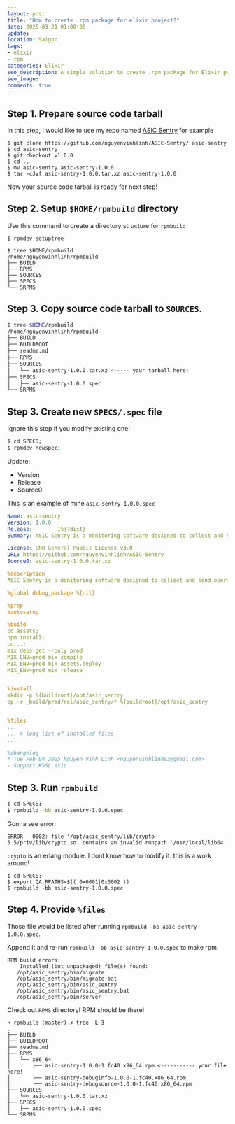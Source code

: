 ```yaml
---
layout: post
title: "How to create .rpm package for elixir project?"
date: 2025-03-21 01:00:00
update:
location: Saigon
tags:
- elixir
- rpm
categories: Elixir
seo_description: A simple solution to create .rpm package for Elixir project
seo_image:
comments: true
---
```


## Step 1. Prepare source code tarball
In this step, I would like to use my repo named [ASIC Sentry](https://github.com/nguyenvinhlinh/ASIC-Sentry/) for example

```shell
$ git clone https://github.com/nguyenvinhlinh/ASIC-Sentry/ asic-sentry
$ cd asic-sentry
$ git checkout v1.0.0
$ cd ..
$ mv asic-sentry asic-sentry-1.0.0
$ tar -cJvf asic-sentry-1.0.0.tar.xz asic-sentry-1.0.0
```

Now your source code tarball is ready for next step!

## Step 2. Setup `$HOME/rpmbuild` directory
Use this command to create a directory structure for `rpmbuild`
```shell
$ rpmdev-setuptree

$ tree $HOME/rpmbuild
/home/nguyenvinhlinh/rpmbuild
├── BUILD
├── RPMS
├── SOURCES
├── SPECS
└── SRPMS
```

## Step 3. Copy source code tarball to `SOURCES`.

```sh
$ tree $HOME/rpmbuild
/home/nguyenvinhlinh/rpmbuild
├── BUILD
├── BUILDROOT
├── readme.md
├── RPMS
├── SOURCES
│   └── asic-sentry-1.0.0.tar.xz <----- your tarball here!
├── SPECS
│   ├── asic-sentry-1.0.0.spec
└── SRPMS
```
## Step 3. Create new `SPECS/.spec` file
Ignore this step if you modify existing one!

```bash
$ cd SPECS;
$ rpmdev-newspec;
```

Update:

- Version
- Release
- Source0

This is an example of mine `asic-sentry-1.0.0.spec`
```yaml
Name: asic-sentry
Version: 1.0.0
Release:        1%{?dist}
Summary: ASIC Sentry is a monitoring software designed to collect and send operational logs from ASIC Miners to a Mining Rig Monitor

License: GNU General Public License v3.0
URL: https://github.com/nguyenvinhlinh/ASIC-Sentry
Source0: asic-sentry-1.0.0.tar.xz

%description
ASIC Sentry is a monitoring software designed to collect and send operational logs from ASIC Miners to a Mining Rig Monitor

%global debug_package %{nil}

%prep
%autosetup

%build
cd assets;
npm install;
cd ..;
mix deps.get --only prod
MIX_ENV=prod mix compile
MIX_ENV=prod mix assets.deploy
MIX_ENV=prod mix release


%install
mkdir -p %{buildroot}/opt/asic_sentry
cp -r _build/prod/rel/asic_sentry/* %{buildroot}/opt/asic_sentry


%files
...
... A long list of installed files.
...

%changelog
* Tue Feb 04 2025 Nguyen Vinh Linh <nguyenvinhlinh93@gmail.com>
- Support KS5L asic
```

## Step 3. Run `rpmbuild`
```bash
$ cd SPECS;
$ rpmbuild -bb asic-sentry-1.0.0.spec
```

Gonna see error:
```
ERROR   0002: file '/opt/asic_sentry/lib/crypto-5.5/priv/lib/crypto.so' contains an invalid runpath '/usr/local/lib64'
```

`crypto` is an erlang module. I dont know how to modify it. this is a work around!
```
$ cd SPECS;
$ export QA_RPATHS=$(( 0x0001|0x0002 ))
$ rpmbuild -bb asic-sentry-1.0.0.spec
```

## Step 4. Provide `%files`
Those file would be listed after running `rpmbuild -bb asic-sentry-1.0.0.spec`.

Append it and re-run `rpmbuild -bb asic-sentry-1.0.0.spec` to make rpm.
```
RPM build errors:
    Installed (but unpackaged) file(s) found:
   /opt/asic_sentry/bin/migrate
   /opt/asic_sentry/bin/migrate.bat
   /opt/asic_sentry/bin/asic_sentry
   /opt/asic_sentry/bin/asic_sentry.bat
   /opt/asic_sentry/bin/server

```

Check out `RPMS` directory! RPM should be there!

```
➜ rpmbuild (master) ✗ tree -L 3
.
├── BUILD
├── BUILDROOT
├── readme.md
├── RPMS
│   └── x86_64
│       ├── asic-sentry-1.0.0-1.fc40.x86_64.rpm <----------- your file here!
│       ├── asic-sentry-debuginfo-1.0.0-1.fc40.x86_64.rpm
│       └── asic-sentry-debugsource-1.0.0-1.fc40.x86_64.rpm
├── SOURCES
│   └── asic-sentry-1.0.0.tar.xz
├── SPECS
│   ├── asic-sentry-1.0.0.spec
└── SRPMS
```
